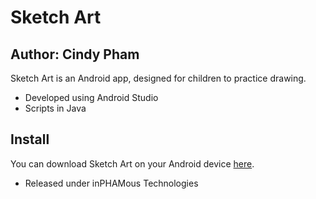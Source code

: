 # Sketch Art
## Author: Cindy Pham
Sketch Art is an Android app, designed for children to practice drawing.
* Developed using Android Studio
* Scripts in Java

## Install
You can download Sketch Art on your Android device [here](https://play.google.com/store/apps/details?id=com.inphamous.sketchart).
* Released under inPHAMous Technologies
